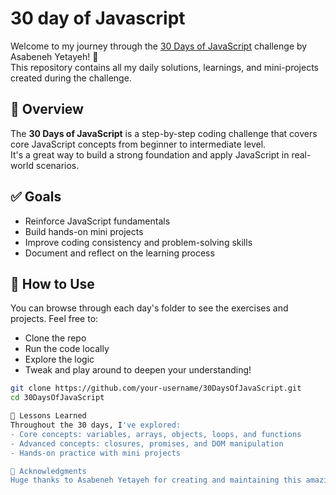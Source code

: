 <h1>30 day of Javascript</h1>

Welcome to my journey through the [30 Days of JavaScript](https://30dayjavascript.js.org/) challenge by Asabeneh Yetayeh! 🚀  
This repository contains all my daily solutions, learnings, and mini-projects created during the challenge.

## 📅 Overview

The **30 Days of JavaScript** is a step-by-step coding challenge that covers core JavaScript concepts from beginner to intermediate level.  
It's a great way to build a strong foundation and apply JavaScript in real-world scenarios.

## ✅ Goals

- Reinforce JavaScript fundamentals
- Build hands-on mini projects
- Improve coding consistency and problem-solving skills
- Document and reflect on the learning process
  
## 🚀 How to Use

You can browse through each day's folder to see the exercises and projects. Feel free to:
- Clone the repo
- Run the code locally
- Explore the logic
- Tweak and play around to deepen your understanding!

```bash
git clone https://github.com/your-username/30DaysOfJavaScript.git
cd 30DaysOfJavaScript

🧠 Lessons Learned
Throughout the 30 days, I've explored:
- Core concepts: variables, arrays, objects, loops, and functions
- Advanced concepts: closures, promises, and DOM manipulation
- Hands-on practice with mini projects

🌟 Acknowledgments
Huge thanks to Asabeneh Yetayeh for creating and maintaining this amazing free learning resource!
